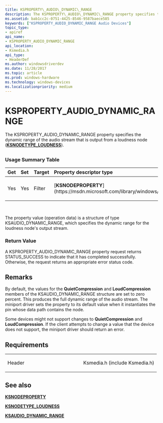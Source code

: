 ```yaml
---
title: KSPROPERTY\_AUDIO\_DYNAMIC\_RANGE
description: The KSPROPERTY\_AUDIO\_DYNAMIC\_RANGE property specifies the dynamic range of the audio stream that is output from a loudness node (KSNODETYPE\_LOUDNESS).
ms.assetid: bab1cc2c-0751-4425-8546-9587baece585
keywords: ["KSPROPERTY_AUDIO_DYNAMIC_RANGE Audio Devices"]
topic_type:
- apiref
api_name:
- KSPROPERTY_AUDIO_DYNAMIC_RANGE
api_location:
- Ksmedia.h
api_type:
- HeaderDef
ms.author: windowsdriverdev
ms.date: 11/28/2017
ms.topic: article
ms.prod: windows-hardware
ms.technology: windows-devices
ms.localizationpriority: medium
---
```


# KSPROPERTY\_AUDIO\_DYNAMIC\_RANGE


The KSPROPERTY\_AUDIO\_DYNAMIC\_RANGE property specifies the dynamic range of the audio stream that is output from a loudness node ([**KSNODETYPE\_LOUDNESS**](ksnodetype-loudness.md)).

## <span id="ddk_ksproperty_audio_dynamic_range_ks"></span><span id="DDK_KSPROPERTY_AUDIO_DYNAMIC_RANGE_KS"></span>


### <span id="Usage_Summary_Table"></span><span id="usage_summary_table"></span><span id="USAGE_SUMMARY_TABLE"></span>Usage Summary Table

<table>
<colgroup>
<col width="20%" />
<col width="20%" />
<col width="20%" />
<col width="20%" />
<col width="20%" />
</colgroup>
<thead>
<tr class="header">
<th align="left">Get</th>
<th align="left">Set</th>
<th align="left">Target</th>
<th align="left">Property descriptor type</th>
<th align="left">Property value type</th>
</tr>
</thead>
<tbody>
<tr class="odd">
<td align="left"><p>Yes</p></td>
<td align="left"><p>Yes</p></td>
<td align="left"><p>Filter</p></td>
<td align="left"><p>[<strong>KSNODEPROPERTY</strong>](https://msdn.microsoft.com/library/windows/hardware/ff537143)</p></td>
<td align="left"><p>[<strong>KSAUDIO_DYNAMIC_RANGE</strong>](https://msdn.microsoft.com/library/windows/hardware/ff537085)</p></td>
</tr>
</tbody>
</table>

 

The property value (operation data) is a structure of type KSAUDIO\_DYNAMIC\_RANGE, which specifies the dynamic range for the loudness node's output stream.

### <span id="Return_Value"></span><span id="return_value"></span><span id="RETURN_VALUE"></span>Return Value

A KSPROPERTY\_AUDIO\_DYNAMIC\_RANGE property request returns STATUS\_SUCCESS to indicate that it has completed successfully. Otherwise, the request returns an appropriate error status code.

Remarks
-------

By default, the values for the **QuietCompression** and **LoudCompression** members of the KSAUDIO\_DYNAMIC\_RANGE structure are set to zero percent. This produces the full dynamic range of the audio stream. The miniport driver sets the property to its default value when it instantiates the pin whose data path contains the node.

Some devices might not support changes to **QuietCompression** and **LoudCompression**. If the client attempts to change a value that the device does not support, the miniport driver should return an error.

Requirements
------------

<table>
<colgroup>
<col width="50%" />
<col width="50%" />
</colgroup>
<tbody>
<tr class="odd">
<td align="left"><p>Header</p></td>
<td align="left">Ksmedia.h (include Ksmedia.h)</td>
</tr>
</tbody>
</table>

## <span id="see_also"></span>See also


[**KSNODEPROPERTY**](https://msdn.microsoft.com/library/windows/hardware/ff537143)

[**KSNODETYPE\_LOUDNESS**](ksnodetype-loudness.md)

[**KSAUDIO\_DYNAMIC\_RANGE**](https://msdn.microsoft.com/library/windows/hardware/ff537085)

 

 






